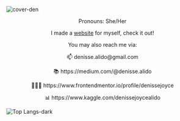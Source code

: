 ![cover-den](https://github.com/denissejoyce/denissejoyce/assets/88027347/87af699b-c21a-438a-8732-ee970a287806)

<p align="center">Pronouns: She/Her</p>
<p align="center">I made a <a href="https://www.itsmedenisse.com">website</a> for myself, check it out!</p> 
<p align="center">You may also reach me via:</p>
<p align="center"> 📫 denisse.alido@gmail.com</p>
<p align="center"> 📚 https://medium.com/@denisse.alido</p>
<p align="center"> 👩🏽‍💻 https://www.frontendmentor.io/profile/denissejoyce</p>
<p align="center"> 📊 https://www.kaggle.com/denissejoycealido</p>

![Top Langs-dark](https://github-readme-stats.vercel.app/api/top-langs/?username=denissejoyce&hide_progress=true&theme=transparent&)


